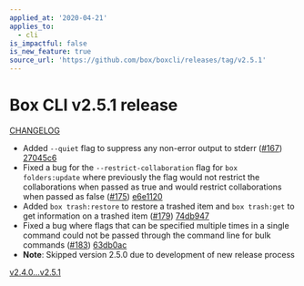```yaml
---
applied_at: '2020-04-21'
applies_to:
  - cli
is_impactful: false
is_new_feature: true
source_url: 'https://github.com/box/boxcli/releases/tag/v2.5.1'
---
```


# Box CLI v2.5.1 release

[CHANGELOG](https://github.com/box/boxcli/blob/master/CHANGELOG.md[#251](https://github.com/box/boxcli/pull/251)-2020-04-14)
- Added `--quiet` flag to suppress any non-error output to stderr ([#167](https://github.com/box/boxcli/pull/167)) [27045c6](https://github.com/box/boxcli/commit/27045c6)
- Fixed a bug for the `--restrict-collaboration` flag for `box folders:update` where previously the flag would not restrict the collaborations when passed as true and would restrict collaborations when passed as false ([#175](https://github.com/box/boxcli/pull/175)) [e6e1120](https://github.com/box/boxcli/commit/e6e1120)
- Added `box trash:restore` to restore a trashed item and `box trash:get` to get information on a trashed item ([#179](https://github.com/box/boxcli/pull/179)) [74db947](https://github.com/box/boxcli/commit/74db947)
- Fixed a bug where flags that can be specified multiple times in a single command could not be passed through the command line for bulk commands ([#183](https://github.com/box/boxcli/pull/183)) [63db0ac](https://github.com/box/boxcli/commit/63db0ac)
- **Note**: Skipped version 2.5.0 due to development of new release process

[v2.4.0...v2.5.1](https://github.com/box/boxcli/compare/v2.4.0...v2.5.1)